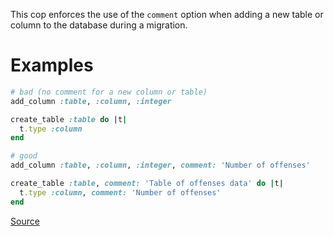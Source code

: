 
This cop enforces the use of the `comment` option when adding a new table or column
to the database during a migration.

# Examples

```ruby
# bad (no comment for a new column or table)
add_column :table, :column, :integer

create_table :table do |t|
  t.type :column
end

# good
add_column :table, :column, :integer, comment: 'Number of offenses'

create_table :table, comment: 'Table of offenses data' do |t|
  t.type :column, comment: 'Number of offenses'
end
```

[Source](http://www.rubydoc.info/gems/rubocop/RuboCop/Cop/Rails/SchemaComment)